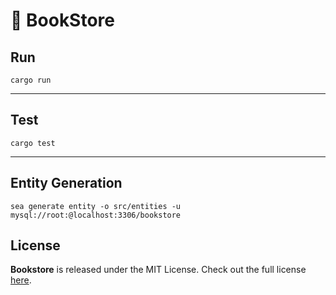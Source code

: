 📕 BookStore
============
## Run
````
cargo run
````
---

## Test
````
cargo test
````

---

## Entity Generation
````
sea generate entity -o src/entities -u mysql://root:@localhost:3306/bookstore
````

## License
**Bookstore** is released under the MIT License.
Check out the full license [here](LICENSE).
